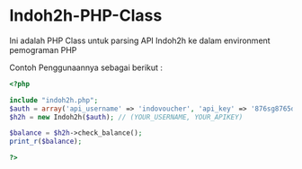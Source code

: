 # Indoh2h-PHP-Class


Ini adalah PHP Class untuk parsing API Indoh2h ke dalam environment pemograman PHP

Contoh Penggunaannya sebagai berikut :

```php
<?php

include "indoh2h.php";
$auth = array('api_username' => 'indovoucher', 'api_key' => '876sg8765ds53siug98h2nn');
$h2h = new Indoh2h($auth); // (YOUR_USERNAME, YOUR_APIKEY)

$balance = $h2h->check_balance();
print_r($balance);

?>
```
